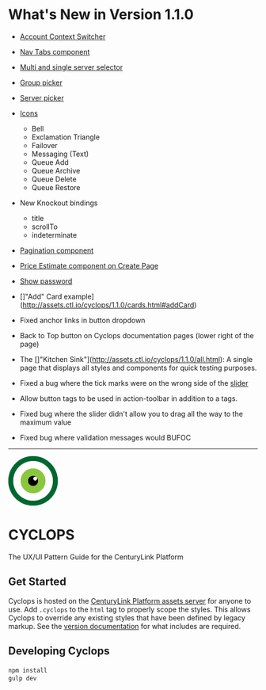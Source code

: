 # What's New in Version 1.1.0
- [Account Context Switcher](http://assets.ctl.io/cyclops/1.1.0/components.html#accountSwitcher)
- [Nav Tabs component](http://assets.ctl.io/cyclops/1.1.0/components.html#navTabs)
- [Multi and single server selector](http://assets.ctl.io/cyclops/1.1.0/forms.html#hierarchyPicker)
- [Group picker](http://assets.ctl.io/cyclops/1.1.0/forms.html#groupPicker)
- [Server picker](http://assets.ctl.io/cyclops/1.1.0/forms.html#serverPicker)
- [Icons](http://assets.ctl.io/cyclops/1.1.0/icons.html)
  - Bell
  - Exclamation Triangle
  - Failover
  - Messaging (Text)
  - Queue Add
  - Queue Archive
  - Queue Delete
  - Queue Restore

- New Knockout bindings
  - title
  - scrollTo
  - indeterminate

- [Pagination component](http://assets.ctl.io/cyclops/1.1.0/components.html#pagination)
- [Price Estimate component on Create Page](http://assets.ctl.io/cyclops/1.1.0/components.html#priceEstimate)
- [Show password](http://assets.ctl.io/cyclops/1.1.0/components.html#showPassword)
- []"Add" Card example](http://assets.ctl.io/cyclops/1.1.0/cards.html#addCard)
- Fixed anchor links in button dropdown
- Back to Top button on Cyclops documentation pages (lower right of the page)
- The []"Kitchen Sink"](http://assets.ctl.io/cyclops/1.1.0/all.html): A single page that displays all styles and components for quick testing purposes.
- Fixed a bug where the tick marks were on the wrong side of the [slider](http://assets.ctl.io/cyclops/1.1.0/forms.html#slider)
- Allow button tags to be used in action-toolbar in addition to a tags.
- Fixed bug where the slider didn't allow you to drag all the way to the maximum value
- Fixed bug where validation messages would BUFOC

--------------------------------------------------------------------------------

[![CenturyLink Cyclops](www/assets/img/centurylink-cyclops.png)](http://assets.ctl.io/)

# CYCLOPS
The UX/UI Pattern Guide for the CenturyLink Platform

## Get Started
Cyclops is hosted on the [CenturyLink Platform assets server](http://assets.ctl.io/) for anyone to use. Add `.cyclops` to the `html` tag to properly scope the styles. This allows Cyclops to override any existing styles that have been defined by legacy markup. See the [version documentation](http://assets.ctl.io/) for what includes are required.

## Developing Cyclops

```
npm install
gulp dev
```
